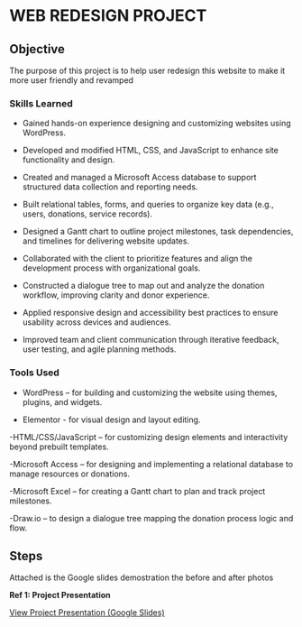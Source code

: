 # WEB REDESIGN PROJECT

## Objective

The purpose of this project is to help user redesign this website to make it more user friendly and revamped

### Skills Learned

- Gained hands-on experience designing and customizing websites using WordPress.

- Developed and modified HTML, CSS, and JavaScript to enhance site functionality and design.

- Created and managed a Microsoft Access database to support structured data collection and reporting needs.

- Built relational tables, forms, and queries to organize key data (e.g., users, donations, service records).

- Designed a Gantt chart to outline project milestones, task dependencies, and timelines for delivering website updates.

- Collaborated with the client to prioritize features and align the development process with organizational goals.

- Constructed a dialogue tree to map out and analyze the donation workflow, improving clarity and donor experience.

- Applied responsive design and accessibility best practices to ensure usability across devices and audiences.

- Improved team and client communication through iterative feedback, user testing, and agile planning methods.

### Tools Used


- WordPress – for building and customizing the website using themes, plugins, and widgets.

- Elementor - for visual design and layout editing.

-HTML/CSS/JavaScript – for customizing design elements and interactivity beyond prebuilt templates.

-Microsoft Access – for designing and implementing a relational database to manage resources or donations.

-Microsoft Excel  – for creating a Gantt chart to plan and track project milestones.

-Draw.io  – to design a dialogue tree mapping the donation process logic and flow.



## Steps

Attached is the Google slides demostration the before and after photos

  <p><strong>Ref 1: Project Presentation</strong></p>
  <p>
    <a href="https://docs.google.com/presentation/d/1lF6W42zix1Fo9bVwreSzL5yyfIsZQAhL/edit?usp=drive_link&ouid=112130089608892881782&rtpof=true&sd=true" target="_blank">
      View Project Presentation (Google Slides)
    </a>
  </p>
</div>

